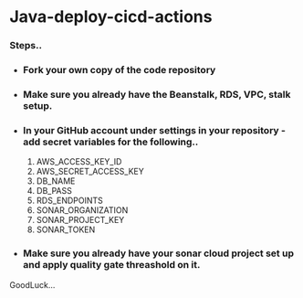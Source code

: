 # Java-deploy-cicd-actions

### Steps..
* ### Fork your own copy of the code repository
* ### Make sure you already have the Beanstalk, RDS, VPC, stalk setup.
* ### In your GitHub account under settings in your repository - add secret variables for the following..
  1. AWS_ACCESS_KEY_ID
  2. AWS_SECRET_ACCESS_KEY
  3. DB_NAME
  4. DB_PASS
  5. RDS_ENDPOINTS
  6. SONAR_ORGANIZATION
  7. SONAR_PROJECT_KEY
  8. SONAR_TOKEN

* ### Make sure you already have your sonar cloud project set up and apply quality gate threashold on it.


GoodLuck...

